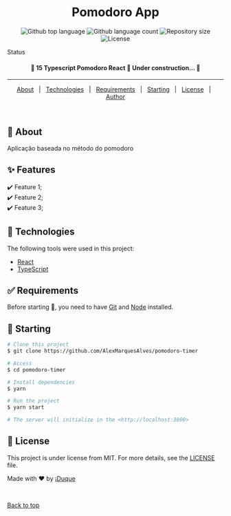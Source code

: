 <div align="center" id="top">
  <!-- <img src="./.github/app.gif" alt="15 Typescript Pomodoro React" /> -->

&#xa0;

  <!-- <a href="https://15typescriptpomodororeact.netlify.app">Demo</a> -->
</div>

<h1 align="center">Pomodoro App</h1>

<p align="center">
  <img alt="Github top language" src="https://img.shields.io/github/languages/top/AlexMarquesAlves/pomodoro-timer?color=56BEB8">

  <img alt="Github language count" src="https://img.shields.io/github/languages/count/AlexMarquesAlves/pomodoro-timer?color=56BEB8">

  <img alt="Repository size" src="https://img.shields.io/github/repo-size/AlexMarquesAlves/pomodoro-timer?color=56BEB8">

  <img alt="License" src="https://img.shields.io/github/license/AlexMarquesAlves/pomodoro-timer?color=56BEB8">

  <!-- <img alt="Github issues" src="https://img.shields.io/github/issues/AlexMarquesAlves/pomodoro-timer?color=56BEB8" /> -->

  <!-- <img alt="Github forks" src="https://img.shields.io/github/forks/AlexMarquesAlves/pomodoro-timer?color=56BEB8" /> -->

  <!-- <img alt="Github stars" src="https://img.shields.io/github/stars/AlexMarquesAlves/pomodoro-timer?color=56BEB8" /> -->
</p>

Status

<h4 align="center">
	🚧  15 Typescript Pomodoro React 🚀 Under construction...  🚧
</h4>

<hr>

<p align="center">
  <a href="#dart-about">About</a> &#xa0; | &#xa0;
  <!-- <a href="#sparkles-features">Features</a> &#xa0; | &#xa0; -->
  <a href="#rocket-technologies">Technologies</a> &#xa0; | &#xa0;
  <a href="#white_check_mark-requirements">Requirements</a> &#xa0; | &#xa0;
  <a href="#checkered_flag-starting">Starting</a> &#xa0; | &#xa0;
  <a href="#memo-license">License</a> &#xa0; | &#xa0;
  <a href="https://github.com/AlexMarquesAlves" target="_blank">Author</a>
</p>

<br>

## :dart: About

Aplicação baseada no método do pomodoro

## :sparkles: Features

:heavy_check_mark: Feature 1;\
:heavy_check_mark: Feature 2;\
:heavy_check_mark: Feature 3;

## :rocket: Technologies

The following tools were used in this project:

- [React](https://pt-br.reactjs.org/)
- [TypeScript](https://www.typescriptlang.org/)

## :white_check_mark: Requirements

Before starting :checkered_flag:, you need to have [Git](https://git-scm.com) and [Node](https://nodejs.org/en/) installed.

## :checkered_flag: Starting

```bash
# Clone this project
$ git clone https://github.com/AlexMarquesAlves/pomodoro-timer

# Access
$ cd pomodoro-timer

# Install dependencies
$ yarn

# Run the project
$ yarn start

# The server will initialize in the <http://localhost:3000>
```

## :memo: License

This project is under license from MIT. For more details, see the [LICENSE](LICENSE.md) file.

Made with :heart: by <a href="https://github.com/AlexMarquesAlves" target="_blank">¡Duque</a>

&#xa0;

<a href="#top">Back to top</a>
